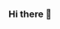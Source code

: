 ### Hi there 👋 

<!--
**josetony78/josetony78** is a ✨ _special_ ✨ repository because its `README.md` (this file) appears on your GitHub profile.

Here are some ideas to get you started:

- 🔭 I’m currently working on ...
- 🌱 I’m currently learning ...
- 👯 I’m looking to collaborate on ...
- 🤔 I’m looking for help with ...
- 💬 Ask me about ...
- 📫 How to reach me: ...
- 😄 Pronouns: ...
- ⚡ Fun fact: ...
- Phone No.: +91 - 8866 597132
- Email Id: josetony78@gmail.com
- LinkedIn: https://www.linkedin.com/in/tony-j/
- HackerRank: https://www.hackerrank.com/josetony78
